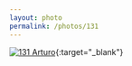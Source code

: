 ```yaml
---
layout: photo
permalink: /photos/131
---
```


[![131 Arturo](https://c2.staticflickr.com/2/1560/23964745403_6fd06c59d7_c.jpg)](https://www.flickr.com/photos/131440297@N08/23964745403/){:target="_blank"}
